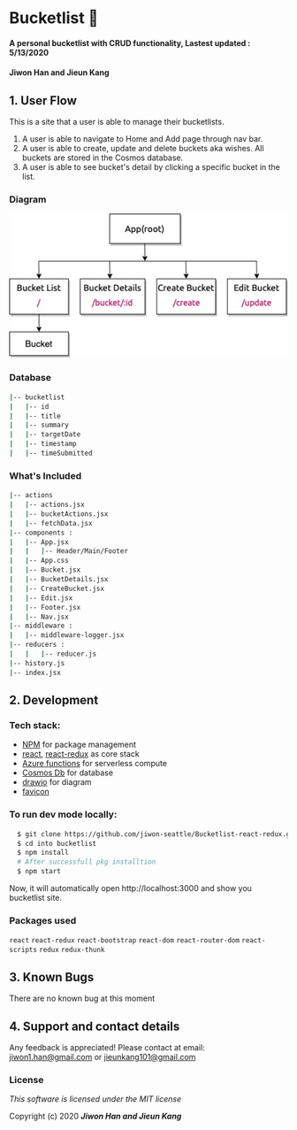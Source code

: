 
# Bucketlist :heartbeat:

#### A personal bucketlist with CRUD functionality, Lastest updated : 5/13/2020

#### Jiwon Han and Jieun Kang

## 1. User Flow

This is a site that a user is able to manage their bucketlists. 

1. A user is able to navigate to Home and Add page through nav bar.
2. A user is able to create, update and delete buckets aka wishes. All buckets are stored in the Cosmos database.
3. A user is able to see bucket's detail by clicking a specific bucket in the list.

### Diagram

<img src="src/img/bucketlist-diagram.jpg" width="600px" />

### Database

```bash 
|-- bucketlist
|   |-- id
|   |-- title
|   |-- summary
|   |-- targetDate
|   |-- timestamp
|   |-- timeSubmitted
```

<!-- ### Sreenshot

1. Main Page
<img src="src/img/main.png" width="600px" />

2. Create Page
<img src="src/img/create.png" width="600px" />

3. Survey Page 
<img src="src/img/slider.png" width="600px" />

4. Survey Result Page
<img src="src/img/resultpage1.png" width="600px" />

5. Survey Result Page
<img src="src/img/result2.png" width="600px" /> -->

### What's Included

```bash 
|-- actions 
|   |-- actions.jsx
|   |-- bucketActions.jsx
|   |-- fetchData.jsx
|-- components :
|   |-- App.jsx
|   |   |-- Header/Main/Footer
|   |-- App.css
|   |-- Bucket.jsx
|   |-- BucketDetails.jsx
|   |-- CreateBucket.jsx
|   |-- Edit.jsx
|   |-- Footer.jsx
|   |-- Nav.jsx
|-- middleware :
|   |-- middleware-logger.jsx
|-- reducers :
|   |   |-- reducer.js
|-- history.js
|-- index.jsx
```

## 2. Development

### Tech stack:

+ [NPM](https://www.npmjs.com/) for package management
+ [react](https://reactjs.org/), [react-redux](https://react-redux.js.org/) as core stack
+ [Azure functions](https://azure.microsoft.com/en-us/services/functions/?&ef_id=CjwKCAjwkun1BRAIEiwA2mJRWTnECYvz_9H5LYcwGeD4xYNMsMLUJMVdNABo2YQzlaZIEWyizWOu9RoCXqIQAvD_BwE:G:s&OCID=AID2000128_SEM_CjwKCAjwkun1BRAIEiwA2mJRWTnECYvz_9H5LYcwGeD4xYNMsMLUJMVdNABo2YQzlaZIEWyizWOu9RoCXqIQAvD_BwE:G:s&gclid=CjwKCAjwkun1BRAIEiwA2mJRWTnECYvz_9H5LYcwGeD4xYNMsMLUJMVdNABo2YQzlaZIEWyizWOu9RoCXqIQAvD_BwE) for serverless compute
+ [Cosmos Db](https://docs.microsoft.com/en-us/azure/cosmos-db/introduction) for database
+ [drawio](https://app.diagrams.net/) for diagram
+ [favicon](https://www.favicon-generator.org/) 

### To run dev mode locally:

```bash
  $ git clone https://github.com/jiwon-seattle/Bucketlist-react-redux.git
  $ cd into bucketlist
  $ npm install  
  # After successfull pkg installtion
  $ npm start
```
Now, it will automatically open http://localhost:3000 and show you bucketlist site.

### Packages used

`react` `react-redux` `react-bootstrap` `react-dom` `react-router-dom` `react-scripts` `redux` `redux-thunk` 

## 3. Known Bugs

There are no known bug at this moment

## 4. Support and contact details

Any feedback is appreciated! Please contact at email: jiwon1.han@gmail.com or jieunkang101@gmail.com

### License

*This software is licensed under the MIT license*

Copyright (c) 2020 **_Jiwon Han and Jieun Kang_**


